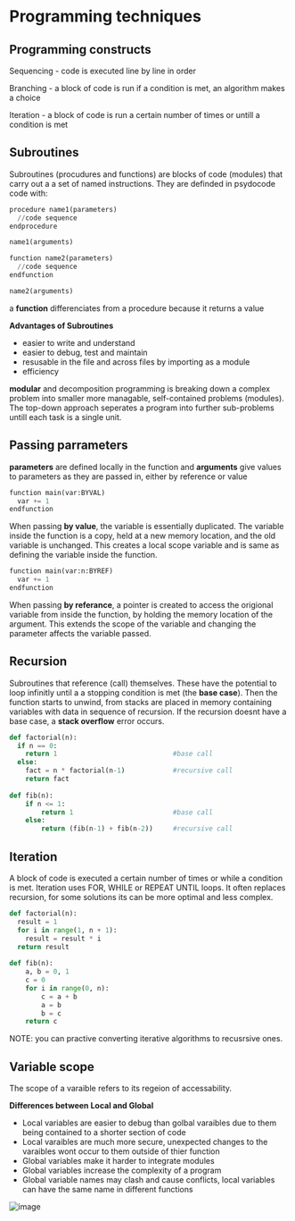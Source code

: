 # Programming techniques

## Programming constructs
Sequencing - code is executed line by line in order

Branching - a block of code is run if a condition is met, an algorithm makes a choice

Iteration - a block of code is run a certain number of times or untill a condition is met

## Subroutines
Subroutines (procudures and functions) are blocks of code (modules) that carry out a a set of named instructions. They are definded in psydocode code with: 

```py
procedure name1(parameters)
  //code sequence
endprocedure

name1(arguments)

function name2(parameters)
  //code sequence
endfunction

name2(arguments)
```

a **function** differenciates from a procedure because it returns a value

**Advantages of Subroutines**
- easier to write and understand 
- easier to debug, test and maintain
- resusable in the file and across files by importing as a module
- efficiency

**modular** and decomposition programming is breaking down a complex problem into smaller more managable, self-contained problems (modules). The top-down approach seperates a program into further sub-problems untill each task is a single unit.

## Passing parrameters

**parameters** are defined locally in the function and **arguments** give values to parameters as they are passed in, either by reference or value

```py
function main(var:BYVAL)
  var += 1
endfunction
```

When passing **by value**, the variable is essentially duplicated. The variable inside the function is a copy, held at a new memory location, and the old variable is unchanged. This creates a local scope variable and is same as defining the variable inside the function.

```py
function main(var:n:BYREF)
  var += 1
endfunction
```

When passing **by referance**, a pointer is created to access the origional variable from inside the function, by holding the memory location of the argument. This extends the scope of the variable and changing the parameter affects the variable passed.  

## Recursion
Subroutines that reference (call) themselves. These have the potential to loop infinitly until a a stopping condition is met (the **base case**). Then the function starts to unwind, from stacks are placed in memory containing variables with data in sequence of recursion. If the recursion doesnt have a base case, a **stack overflow** error occurs.

```py
def factorial(n):
  if n == 0: 
    return 1                             #base call
  else:
    fact = n * factorial(n-1)            #recursive call            
    return fact
    
def fib(n):
    if n <= 1:
        return 1                         #base call
    else:
        return (fib(n-1) + fib(n-2))     #recursive call
```

## Iteration
A block of code is executed a certain number of times or while a condition is met. Iteration uses FOR, WHILE or REPEAT UNTIL loops. It often replaces recursion, for some solutions its can be more optimal and less complex.

```py
def factorial(n):
  result = 1
  for i in range(1, n + 1):
    result = result * i
  return result
  
def fib(n):
    a, b = 0, 1
    c = 0
    for i in range(0, n):
        c = a + b
        a = b
        b = c
    return c
```

NOTE: you can practive converting iterative algorithms to recusrsive ones.

## Variable scope
The scope of a varaible refers to its regeion of accessability.

**Differences between Local and Global**
- Local variables are easier to debug than golbal varaibles due to them being contained to a shorter section of code
- Local varaibles are much more secure, unexpected changes to the varaibles wont occur to them outside of thier function
- Global variables make it harder to integrate modules
- Global variables increase the complexity of a program
- Global variable names may clash and cause conflicts, local variables can have the same name in different functions

![image](https://user-images.githubusercontent.com/72783315/149768085-f22d77bb-d805-4ee4-a060-4a6df581afd8.png)


